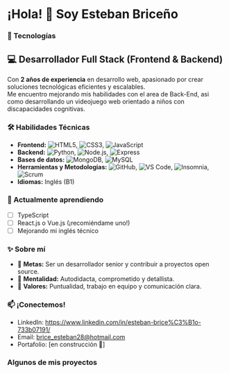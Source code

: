 # ¡Hola! 👋 Soy Esteban Briceño

### 🔧 Tecnologías  



## 💻 Desarrollador Full Stack (Frontend & Backend)
Con **2 años de experiencia** en desarrollo web, apasionado por crear soluciones tecnológicas eficientes y escalables.  
Me encuentro mejorando mis habilidades con el area de Back-End, asi como desarrollando un videojuego web orientado a 
niños con discapacidades cognitivas.

### 🛠️ Habilidades Técnicas  
- **Frontend:** ![HTML5](https://img.shields.io/badge/HTML5-E34F26?style=flat&logo=html5&logoColor=white), ![CSS3](https://img.shields.io/badge/CSS3-1572B6?style=flat&logo=css3&logoColor=white), ![JavaScript](https://img.shields.io/badge/JavaScript-F7DF1E?style=flat&logo=javascript&logoColor=black)  
- **Backend:** ![Python](https://img.shields.io/badge/Python-3776AB?style=flat&logo=python&logoColor=white), ![Node.js](https://img.shields.io/badge/Node.js-339933?style=flat&logo=nodedotjs&logoColor=white), ![Express](https://img.shields.io/badge/Express-000000?style=flat&logo=express&logoColor=white)  
- **Bases de datos:** ![MongoDB](https://img.shields.io/badge/MongoDB-47A248?style=flat&logo=mongodb&logoColor=white), ![MySQL](https://img.shields.io/badge/MySQL-4479A1?style=flat&logo=mysql&logoColor=white)  
- **Herramientas y Metodologias:** ![GitHub](https://img.shields.io/badge/GitHub-181717?style=for-the-badge&logo=github&logoColor=white), ![VS Code](https://img.shields.io/badge/VS_Code-007ACC?style=for-the-badge&logo=visualstudiocode&logoColor=white), ![Insomnia](https://img.shields.io/badge/Insomnia-5849BE?style=for-the-badge&logo=insomnia&logoColor=white), ![Scrum](https://img.shields.io/badge/Scrum-6DB33F?style=for-the-badge&logo=scrumalliance&logoColor=white)
- **Idiomas:** Inglés (B1)  

### 🌱 Actualmente aprendiendo  
- [ ] TypeScript  
- [ ] React.js o Vue.js (¡recomiéndame uno!)  
- [ ] Mejorando mi inglés técnico  

### ✨ Sobre mí  
- 🎯 **Metas:** Ser un desarrollador senior y contribuir a proyectos open source.  
- 🧠 **Mentalidad:** Autodidacta, comprometido y detallista.  
- 🤝 **Valores:** Puntualidad, trabajo en equipo y comunicación clara.  

### 📫 ¡Conectemos!  
- LinkedIn: https://www.linkedin.com/in/esteban-brice%C3%B1o-733b07191/  
- Email: brice_esteban28@hotmail.com  
- Portafolio: [en construcción 🚧]
  
### Algunos de mis proyectos
